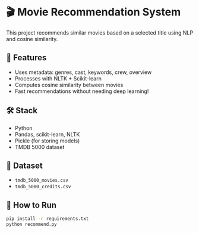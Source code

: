 # 🎬 Movie Recommendation System

This project recommends similar movies based on a selected title using NLP and cosine similarity.

## 📌 Features

- Uses metadata: genres, cast, keywords, crew, overview
- Processes with NLTK + Scikit-learn
- Computes cosine similarity between movies
- Fast recommendations without needing deep learning!

## 🛠️ Stack

- Python
- Pandas, scikit-learn, NLTK
- Pickle (for storing models)
- TMDB 5000 dataset

## 📂 Dataset

- `tmdb_5000_movies.csv`
- `tmdb_5000_credits.csv`

## 🧪 How to Run

```bash
pip install -r requirements.txt
python recommend.py
